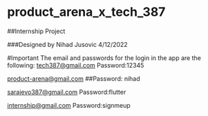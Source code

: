 # product_arena_x_tech_387

##Internship Project

###Designed by Nihad Jusovic
4/12/2022

#Important
The email and passwords for the login in the app are the following:
tech387@gmail.com
Password:12345

product-arena@gmail.com
##Password: nihad

sarajevo387@gmail.com
Password:flutter

internship@gmail.com
Password:signmeup
